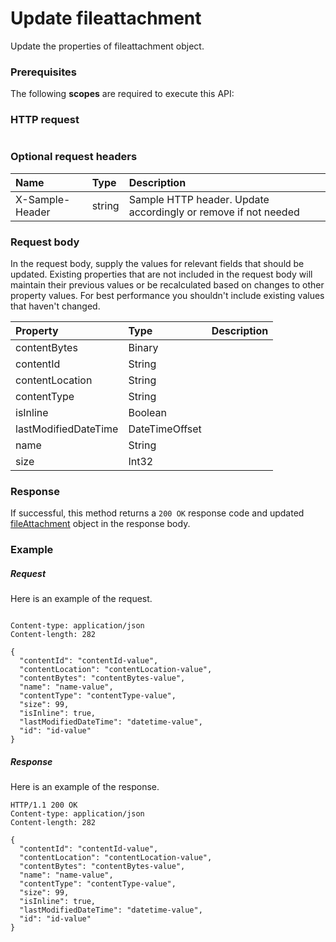 # Update fileattachment

Update the properties of fileattachment object.
### Prerequisites
The following **scopes** are required to execute this API: 
### HTTP request
<!-- { "blockType": "ignored" } -->
```http

```
### Optional request headers
| Name       | Type | Description|
|:-----------|:------|:----------|
| X-Sample-Header  | string  | Sample HTTP header. Update accordingly or remove if not needed|

### Request body
In the request body, supply the values for relevant fields that should be updated. Existing properties that are not included in the request body will maintain their previous values or be recalculated based on changes to other property values. For best performance you shouldn't include existing values that haven't changed.

| Property	   | Type	|Description|
|:---------------|:--------|:----------|
|contentBytes|Binary||
|contentId|String||
|contentLocation|String||
|contentType|String||
|isInline|Boolean||
|lastModifiedDateTime|DateTimeOffset||
|name|String||
|size|Int32||

### Response
If successful, this method returns a `200 OK` response code and updated [fileAttachment](../resources/fileattachment.md) object in the response body.
### Example
##### Request
Here is an example of the request.
<!-- {
  "blockType": "request",
  "name": "update_fileattachment"
}-->
```http

Content-type: application/json
Content-length: 282

{
  "contentId": "contentId-value",
  "contentLocation": "contentLocation-value",
  "contentBytes": "contentBytes-value",
  "name": "name-value",
  "contentType": "contentType-value",
  "size": 99,
  "isInline": true,
  "lastModifiedDateTime": "datetime-value",
  "id": "id-value"
}
```
##### Response
Here is an example of the response.
<!-- {
  "blockType": "response",
  "truncated": false,
  "@odata.type": "microsoft.graph.fileattachment"
} -->
```http
HTTP/1.1 200 OK
Content-type: application/json
Content-length: 282

{
  "contentId": "contentId-value",
  "contentLocation": "contentLocation-value",
  "contentBytes": "contentBytes-value",
  "name": "name-value",
  "contentType": "contentType-value",
  "size": 99,
  "isInline": true,
  "lastModifiedDateTime": "datetime-value",
  "id": "id-value"
}
```

<!-- uuid: 8fcb5dbc-d5aa-4681-8e31-b001d5168d79
2015-10-25 14:57:30 UTC -->
<!-- {
  "type": "#page.annotation",
  "description": "Update fileattachment",
  "keywords": "",
  "section": "documentation",
  "tocPath": ""
}-->